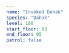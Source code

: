 ```yaml
---
name: "Invoked Dahak"
species: "Dahak"
level: 100
start_floor: 93
end_floor: 95
patrol: false
---
```

